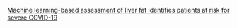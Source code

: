[Machine learning-based assessment of liver fat identifies patients at risk for severe COVID-19 ](https://qi.tc/qi/109993)